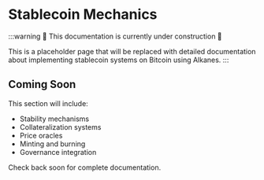 # Stablecoin Mechanics

:::warning
🚧 This documentation is currently under construction 🚧

This is a placeholder page that will be replaced with detailed documentation about implementing stablecoin systems on Bitcoin using Alkanes.
:::

## Coming Soon

This section will include:

- Stability mechanisms
- Collateralization systems
- Price oracles
- Minting and burning
- Governance integration

Check back soon for complete documentation.
